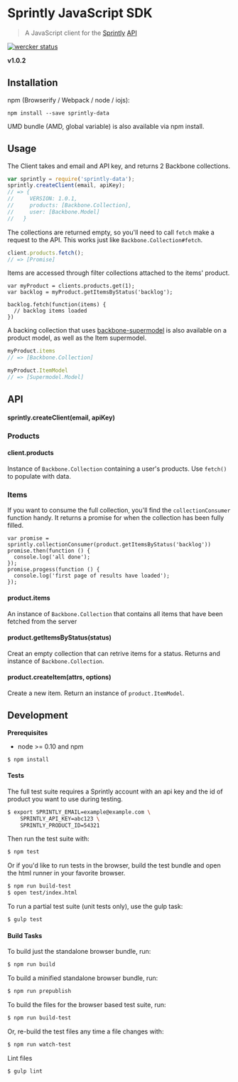 # Sprintly JavaScript SDK

> A JavaScript client for the [Sprintly](https://sprint.ly/) [API](https://sprintly.uservoice.com/knowledgebase/topics/15784-api)

[![wercker status](https://app.wercker.com/status/bc221f27cbc9fc9a53a2157d8c20dd09/m/master "wercker status")](https://app.wercker.com/project/bykey/bc221f27cbc9fc9a53a2157d8c20dd09)

**v1.0.2**

## Installation

npm (Browserify / Webpack / node / iojs):

```
npm install --save sprintly-data
```

UMD bundle (AMD, global variable) is also available via npm install.

## Usage

The Client takes and email and API key, and returns 2 Backbone collections.

```javascript
var sprintly = require('sprintly-data');
sprintly.createClient(email, apiKey);
// => {
//     VERSION: 1.0.1,
//     products: [Backbone.Collection],
//     user: [Backbone.Model]
//   }
```

The collections are returned empty, so you'll need to call `fetch` make
a request to the API. This works just like `Backbone.Collection#fetch`.

```javascript
client.products.fetch();
// => [Promise]
```

Items are accessed through filter collections attached to the items'
product.

```
var myProduct = clients.products.get(1);
var backlog = myProduct.getItemsByStatus('backlog');

backlog.fetch(function(items) {
  // backlog items loaded
})
```

A backing collection that uses
[backbone-supermodel](http://pathable.github.io/supermodel/) is also
available on a product model, as well as the Item supermodel.

```javascript
myProduct.items
// => [Backbone.Collection]

myProduct.ItemModel
// => [Supermodel.Model]
```

## API

#### sprintly.createClient(email, apiKey)

### Products

#### client.products

Instance of `Backbone.Collection` containing a user's products. Use
`fetch()` to populate with data.

### Items

If you want to consume the full collection, you'll find the
`collectionConsumer` function handy. It returns a promise for when the
collection has been fully filled.

```
var promise = sprintly.collectionConsumer(product.getItemsByStatus('backlog'))
promise.then(function () {
  console.log('all done');
});
promise.progess(function () {
  console.log('first page of results have loaded');
});
```

#### product.items

An instance of `Backbone.Collection` that contains all items that have
been fetched from the server

#### product.getItemsByStatus(status)

Creat an empty collection that can retrive items for a status. Returns
and instance of `Backbone.Collection`.

#### product.createItem(attrs, options)

Create a new item. Return an instance of `product.ItemModel`.

## Development

**Prerequisites**

* node >= 0.10 and npm

```bash
$ npm install
```

#### Tests

The full test suite requires a Sprintly account with an api key and
the id of product you want to use during testing.

```bash
$ export SPRINTLY_EMAIL=example@example.com \
    SPRINTLY_API_KEY=abc123 \
    SPRINTLY_PRODUCT_ID=54321
```

Then run the test suite with:

```bash
$ npm test
```

Or if you'd like to run tests in the browser, build the test bundle and
open the html runner in your favorite browser.

```bash
$ npm run build-test
$ open test/index.html
```

To run a partial test suite (unit tests only), use the gulp task:

```bash
$ gulp test
```

#### Build Tasks

To build just the standalone browser bundle, run:

```bash
$ npm run build
```

To build a minified standalone browser bundle, run:

```bash
$ npm run prepublish
```

To build the files for the browser based test suite, run:

```bash
$ npm run build-test
```

Or, re-build the test files any time a file changes with:

```bash
$ npm run watch-test
```

Lint files

```bash
$ gulp lint
```
